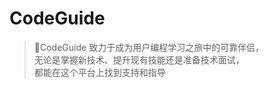 # CodeGuide
> 💪CodeGuide 致力于成为用户编程学习之旅中的可靠伴侣，</br>
> 无论是掌握新技术、提升现有技能还是准备技术面试，</br>
> 都能在这个平台上找到支持和指导
